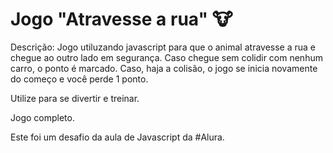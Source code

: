 # Jogo "Atravesse a rua" 🐮



Descrição: Jogo utiluzando javascript para que o animal atravesse a rua e chegue ao outro lado em segurança. Caso chegue sem colidir com nenhum carro, o ponto é marcado. 
Caso, haja a colisão, o jogo se inicia novamente do começo e você perde 1 ponto. 

Utilize para se divertir e treinar. 

Jogo completo. 

Este foi um desafio da aula de Javascript da #Alura. 
